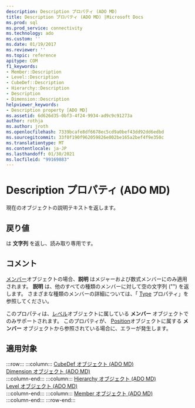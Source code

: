```yaml
---
description: Description プロパティ (ADO MD)
title: Description プロパティ (ADO MD) |Microsoft Docs
ms.prod: sql
ms.prod_service: connectivity
ms.technology: ado
ms.custom: ''
ms.date: 01/19/2017
ms.reviewer: ''
ms.topic: reference
apitype: COM
f1_keywords:
- Member::Description
- Level::Description
- CubeDef::Description
- Hierarchy::Description
- Description
- Dimension::Description
helpviewer_keywords:
- Description property [ADO MD]
ms.assetid: 6d626d35-0bf3-4f24-9934-ad9c9c91273a
author: rothja
ms.author: jroth
ms.openlocfilehash: 7339bcafe8df6678ec5cd9a0bef43dd92dd6edbd
ms.sourcegitcommit: 33f0f190f962059826e002be165a2bef4f9e350c
ms.translationtype: MT
ms.contentlocale: ja-JP
ms.lasthandoff: 01/30/2021
ms.locfileid: "99169883"
---
```

# <a name="description-property-ado-md"></a>Description プロパティ (ADO MD)
現在のオブジェクトの説明テキストを返します。  
  
## <a name="return-values"></a>戻り値  
 は **文字列** を返し、読み取り専用です。  
  
## <a name="remarks"></a>コメント  
 [メンバー](./member-object-ado-md.md)オブジェクトの場合、**説明** はメジャーおよび数式メンバーにのみ適用されます。 **説明** は、他のすべての種類のメンバーに対して空の文字列 ("") を返します。 さまざまな種類のメンバーの詳細については、「 [Type](./type-property-ado-md.md) プロパティ」を参照してください。  
  
 このプロパティは、[レベル](./level-object-ado-md.md)オブジェクトに属している **メンバー** オブジェクトでのみサポートされます。 このプロパティが、 [Position](./position-object-ado-md.md)オブジェクトに属する **メンバー** オブジェクトから参照されている場合に、エラーが発生します。  
  
## <a name="applies-to"></a>適用対象  

:::row:::
    :::column:::
        [CubeDef オブジェクト (ADO MD)](./cubedef-object-ado-md.md)  
        [Dimension オブジェクト (ADO MD)](./dimension-object-ado-md.md)  
    :::column-end:::
    :::column:::
        [Hierarchy オブジェクト (ADO MD)](./hierarchy-object-ado-md.md)  
        [Level オブジェクト (ADO MD)](./level-object-ado-md.md)  
    :::column-end:::
    :::column:::
        [Member オブジェクト (ADO MD)](./member-object-ado-md.md)  
    :::column-end:::
:::row-end:::